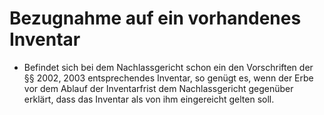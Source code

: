 # Bezugnahme auf ein vorhandenes Inventar

- Befindet sich bei dem Nachlassgericht schon ein den Vorschriften der §§ 2002, 2003 entsprechendes Inventar, so genügt es, wenn der Erbe vor dem Ablauf der Inventarfrist dem Nachlassgericht gegenüber erklärt, dass das Inventar als von ihm eingereicht gelten soll.

